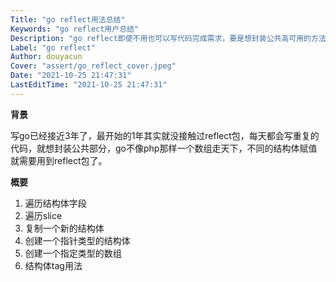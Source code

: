 ```yaml
---
Title: "go reflect用法总结"
Keywords: "go reflect用户总结"
Description: "go reflect即使不用也可以写代码完成需求，要是想封装公共高可用的方法还是需要用的reflect包"
Label: "go reflect"
Author: douyacun
Cover: "assert/go_reflect_cover.jpeg"
Date: "2021-10-25 21:47:31"
LastEditTime: "2021-10-25 21:47:31"
---
```


**背景**

写go已经接近3年了，最开始的1年其实就没接触过reflect包，每天都会写重复的代码，就想封装公共部分，go不像php那样一个数组走天下，不同的结构体赋值就需要用到reflect包了。

**概要**

1. 遍历结构体字段
2. 遍历slice
3. 复制一个新的结构体
4. 创建一个指针类型的结构体
5. 创建一个指定类型的数组
6. 结构体tag用法



